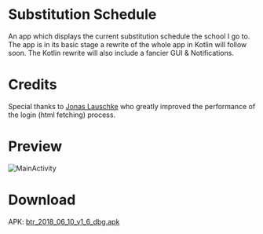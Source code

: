 # Substitution Schedule
An app which displays the current substitution schedule the school I go to.
The app is in its basic stage a rewrite of the whole app in Kotlin will follow soon.
The Kotlin rewrite will also include a fancier GUI & Notifications.

# Credits
Special thanks to [Jonas Lauschke](https://github.com/natrocx) who greatly improved the performance of the login (html fetching) process.

# Preview

![MainActivity](https://i.imgur.com/aTIsc5x.png)

# Download

APK: [btr_2018_06_10_v1_6_dbg.apk](https://drive.google.com/open?id=1y78WTJcPMjJMjZinhLyFlDvftqpZyUXP)
